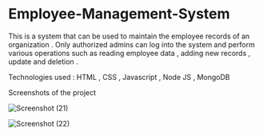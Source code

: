 # Employee-Management-System

This is a system that can be used to maintain the employee records of an 
organization . Only authorized admins can log into the system and 
perform various operations such as reading employee data , adding 
new records , update and deletion .

Technologies used : HTML , CSS , Javascript , Node JS , MongoDB

Screenshots of the project

![Screenshot (21)](https://github.com/Pallab-Nath/Employee-Management-System/assets/112407236/1d77120f-f9a2-4830-86dc-3db450df5e76)

![Screenshot (22)](https://github.com/Pallab-Nath/Employee-Management-System/assets/112407236/4fc0c54a-6193-4e0d-a514-1c89aaf2e4d0)


